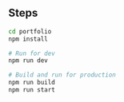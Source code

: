 ## Steps

```bash
cd portfolio
npm install

# Run for dev
npm run dev

# Build and run for production
npm run build
npm run start
```